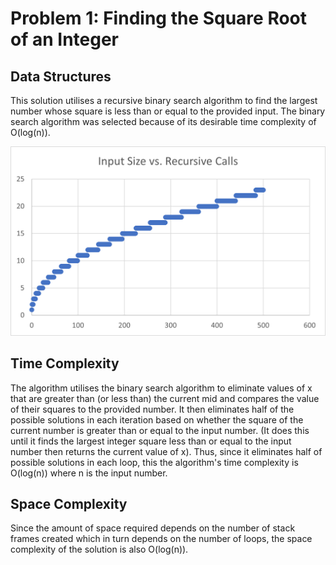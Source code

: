 # Problem 1: Finding the Square Root of an Integer

## Data Structures

This solution utilises a recursive binary search algorithm to find the largest number whose square is less than or equal to the provided input. The binary search algorithm was selected because of its desirable time complexity of O(log(n)).

![Input Size vs Number of Recursive Calls](/assets/Input_Size_vs_Recursive_Calls.png "Input Size vs Recursive Calls")

## Time Complexity

The algorithm utilises the binary search algorithm to eliminate values of x that are greater than (or less than) the current mid and compares the value of their squares to the provided number. It then eliminates half of the possible solutions in each iteration based on whether the square of the current number is greater than or equal to the input number. (It does this until it finds the largest integer square less than or equal to the input number then returns the current value of x). Thus, since it eliminates half of possible solutions in each loop, this the algorithm's time complexity is O(log(n)) where n is the input number.

## Space Complexity

Since the amount of space required depends on the number of stack frames created which in turn depends on the number of loops, the space complexity of the solution is also O(log(n)).
